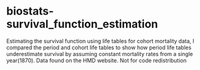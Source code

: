 # biostats-survival_function_estimation
Estimating the survival function using life tables for cohort mortality data, I compared the period and cohort life tables to show how period life tables underestimate survival by assuming constant mortality rates from a single year(1870). Data found on the HMD website.
Not for code redistribution
